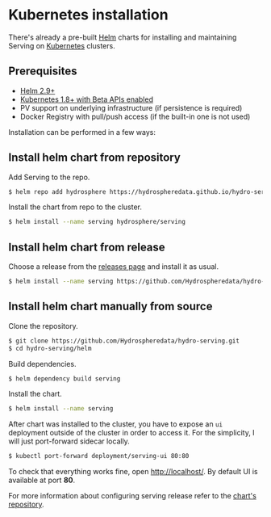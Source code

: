 # Kubernetes installation

There's already a pre-built [Helm](https://helm.sh/) charts for installing and maintaining Serving on [Kubernetes](https://kubernetes.io/) clusters.

## Prerequisites

- [Helm 2.9+](https://docs.helm.sh/using_helm/#install-helm)
- [Kubernetes 1.8+ with Beta APIs enabled](https://kubernetes.io/docs/setup/)
- PV support on underlying infrastructure (if persistence is required)
- Docker Registry with pull/push access (if the built-in one is not used)


Installation can be performed in a few ways:

## Install helm chart from repository

Add Serving to the repo.

```sh
$ helm repo add hydrosphere https://hydrospheredata.github.io/hydro-serving/helm 
```

Install the chart from repo to the cluster.

```sh
$ helm install --name serving hydrosphere/serving
```

## Install helm chart from release

Choose a release from the [releases page](https://github.com/Hydrospheredata/hydro-serving/releases) and install it as usual.
   
```sh
$ helm install --name serving https://github.com/Hydrospheredata/hydro-serving/releases/download/2.0.0/helm.serving-2.0.0.tgz
```

## Install helm chart manually from source

Clone the repository.

```sh
$ git clone https://github.com/Hydrospheredata/hydro-serving.git
$ cd hydro-serving/helm
```

Build dependencies.

```sh
$ helm dependency build serving
```

Install the chart.

```sh
$ helm install --name serving
```

After chart was installed to the cluster, you have to expose an `ui` deployment outside of the cluster in order to access it. For the simplicity, I will just port-forward sidecar locally. 

```sh
$ kubectl port-forward deployment/serving-ui 80:80
```

To check that everything works fine, open [http://localhost/](http://localhost/). By default UI is available at port __80__.

For more information about configuring serving release refer to the [chart's repository](https://github.com/Hydrospheredata/hydro-serving-helm/tree/master/).
